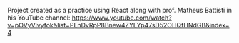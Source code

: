 Project created as a practice using React along with prof. Matheus Battisti in his YouTube channel: https://www.youtube.com/watch?v=pOVyVivyfok&list=PLnDvRpP8Bnew4ZYLYp47sD52OHQfHNdGB&index=4
